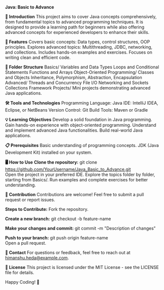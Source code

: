 **Java: Basic to Advance**

**📘 Introduction**
This project aims to cover Java concepts comprehensively, from fundamental topics to advanced programming techniques. It is designed to provide a learning path for beginners while also offering advanced concepts for experienced developers to enhance their skills.

**🚀 Features**
Covers basic concepts: Data types, control structures, OOP principles.
Explores advanced topics: Multithreading, JDBC, networking, and collections.
Includes hands-on examples and exercises.
Focuses on writing clean and efficient code.

**📂 Folder Structure**
Basics/
Variables and Data Types
Loops and Conditional Statements
Functions and Arrays
Object-Oriented Programming/
Classes and Objects
Inheritance, Polymorphism, Abstraction, Encapsulation
Advanced/
Threads and Concurrency
File I/O
Networking and Sockets
Collections Framework
Projects/
Mini projects demonstrating advanced Java applications.

**🛠️ Tools and Technologies**
Programming Language: Java
IDE: IntelliJ IDEA, Eclipse, or NetBeans
Version Control: Git
Build Tools: Maven or Gradle

**💡 Learning Objectives**
Develop a solid foundation in Java programming.
Gain hands-on experience with object-oriented programming.
Understand and implement advanced Java functionalities.
Build real-world Java applications.

**📋 Prerequisites**
Basic understanding of programming concepts.
JDK (Java Development Kit) installed on your system.

**🖥️ How to Use**
**Clone the repository:**
git clone https://github.com/YourUsername/Java_Basic_to_Advance.git  
Open the project in your preferred IDE.
Explore the topics folder by folder, starting from Basics/.
Run examples and complete exercises for better understanding.

**🤝 Contribution**
Contributions are welcome! Feel free to submit a pull request or report issues.

**Steps to Contribute:**
Fork the repository.

**Create a new branch:**
git checkout -b feature-name  

**Make your changes and commit:**
git commit -m "Description of changes"  

**Push to your branch:**
git push origin feature-name  
Open a pull request.

**📧 Contact**
For questions or feedback, feel free to reach out at [himanshu.heda@example.com](https://www.linkedin.com/in/himanshu-heda/).

**📜 License**
This project is licensed under the MIT License - see the LICENSE file for details.

Happy Coding! 🎉

